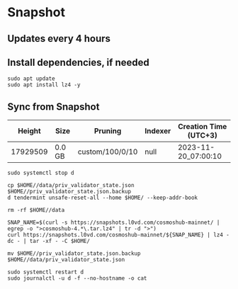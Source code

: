 # Snapshot

## Updates every 4 hours

## Install dependencies, if needed
```
sudo apt update
sudo apt install lz4 -y
```

## Sync from Snapshot  
| Height  | Size | Pruning | Indexer | Creation Time (UTC+3) |
| --------- | --------- | --------- | --------- | --------- |
| 17929509  | 0.0 GB  | custom/100/0/10 | null | 2023-11-20_07:00:10 |

```
sudo systemctl stop d

cp $HOME//data/priv_validator_state.json $HOME//priv_validator_state.json.backup
d tendermint unsafe-reset-all --home $HOME/ --keep-addr-book

rm -rf $HOME//data 

SNAP_NAME=$(curl -s https://snapshots.l0vd.com/cosmoshub-mainnet/ | egrep -o ">cosmoshub-4.*\.tar.lz4" | tr -d ">")
curl https://snapshots.l0vd.com/cosmoshub-mainnet/${SNAP_NAME} | lz4 -dc - | tar -xf - -C $HOME/

mv $HOME//priv_validator_state.json.backup $HOME//data/priv_validator_state.json

sudo systemctl restart d
sudo journalctl -u d -f --no-hostname -o cat